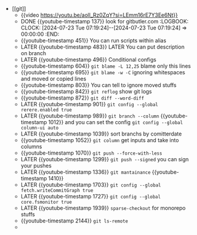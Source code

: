 - [[git]]
	- {{video https://youtu.be/aolI_Rz0ZqY?si=LEmm16rE7Y3Ee6Nt}}
	- DONE {{youtube-timestamp 137}} look for gitbutler.com
	  :LOGBOOK:
	  CLOCK: [2024-07-23 Tue 07:19:24]--[2024-07-23 Tue 07:19:24] =>  00:00:00
	  :END:
	- {{youtube-timestamp 451}} You can run scripts within alias
	- LATER {{youtube-timestamp 483}}  LATER You can put description on branch
	- LATER {{youtube-timestamp 496}} Conditional configs
	- {{youtube-timestamp 604}} `git blame -L 12,25` blame only this lines
	- {{youtube-timestamp 695}} `git blame -w -C` ignoring whitespaces and moved or copied lines
	- {{youtube-timestamp 803}} You can tell to ignore moved stuffs
	- {{youtube-timestamp 842}} `git reflog` show git logs
	- {{youtube-timestamp 872}} `git diff --word-diff`
	- LATER {{youtube-timestamp 901}} `git config --global rerere.enabled true`
	- LATER {{youtube-timestamp 989}} `git branch --column` {{youtube-timestamp 1012}}  and you can set the config `git config --global column-ui auto`
	- LATER {{youtube-timestamp 1039}} sort branchs by comitterdate
	- {{youtube-timestamp 1052}} `git column` get inputs and take into columns
	- {{youtube-timestamp 1070}} `git push --force-with-less`
	- LATER {{youtube-timestamp 1299}} `git push --signed` you can sign your pushes
	- LATER {{youtube-timestamp 1336}} `git mantainance` {{youtube-timestamp 1410}}
	- LATER {{youtube-timestamp 1703}} `git config --global fetch.writeCommitGraph true`
	- LATER {{youtube-timestamp 1727}} `git config --global core.fsmonitor true`
	- LATER {{youtube-timestamp 1939}} `sparse-checkout` for monorepo stuffs
	- {{youtube-timestamp 2144}} `git ls-remote`
	-